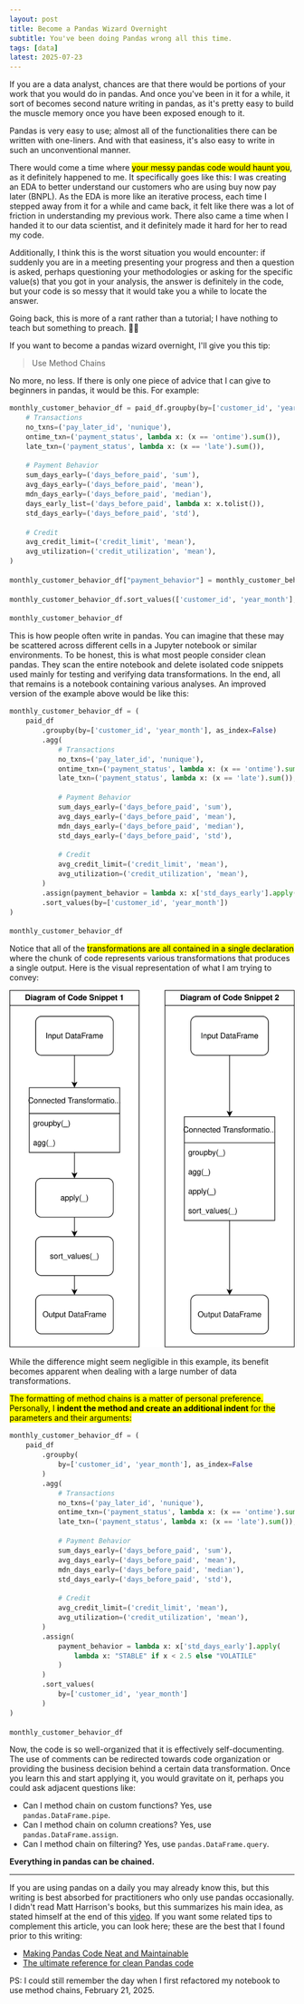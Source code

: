 ```yaml
---
layout: post
title: Become a Pandas Wizard Overnight
subtitle: You've been doing Pandas wrong all this time.
tags: [data]
latest: 2025-07-23
---
```


If you are a data analyst, chances are that there would be portions of your work that you would do in pandas. And once you've been in it for a while, it sort of becomes second nature writing in pandas, as it's pretty easy to build the muscle memory once you have been exposed enough to it.

Pandas is very easy to use; almost all of the functionalities there can be written with one-liners. And with that easiness, it's also easy to write in such an unconventional manner.

There would come a time where <mark>your messy pandas code would haunt you</mark>, as it definitely happened to me. It specifically goes like this: I was creating an EDA to better understand our customers who are using buy now pay later (BNPL). As the EDA is more like an iterative process, each time I stepped away from it for a while and came back, it felt like there was a lot of friction in understanding my previous work. There also came a time when I handed it to our data scientist, and it definitely made it hard for her to read my code.

Additionally, I think this is the worst situation you would encounter: if suddenly you are in a meeting presenting your progress and then a question is asked, perhaps questioning your methodologies or asking for the specific value(s) that you got in your analysis, the answer is definitely in the code, but your code is so messy that it would take you a while to locate the answer.

Going back, this is more of a rant rather than a tutorial; I have nothing to teach but something to preach. 🫳🎤 

If you want to become a pandas wizard overnight, I'll give you this tip:

> Use Method Chains

No more, no less. If there is only one piece of advice that I can give to beginners in pandas, it would be this. For example:

```python
monthly_customer_behavior_df = paid_df.groupby(by=['customer_id', 'year_month'], as_index=False).agg(
    # Transactions
    no_txns=('pay_later_id', 'nunique'),
    ontime_txn=('payment_status', lambda x: (x == 'ontime').sum()),
    late_txn=('payment_status', lambda x: (x == 'late').sum()),

    # Payment Behavior
    sum_days_early=('days_before_paid', 'sum'),
    avg_days_early=('days_before_paid', 'mean'),
    mdn_days_early=('days_before_paid', 'median'),
    days_early_list=('days_before_paid', lambda x: x.tolist()),
    std_days_early=('days_before_paid', 'std'),

    # Credit
    avg_credit_limit=('credit_limit', 'mean'),
    avg_utilization=('credit_utilization', 'mean'),
)

monthly_customer_behavior_df["payment_behavior"] = monthly_customer_behavior_df["std_days_early"].apply(lambda x: "STABLE" if x < 2.5 else "VOLATILE")

monthly_customer_behavior_df.sort_values(['customer_id', 'year_month'], inplace=True)

monthly_customer_behavior_df
```

This is how people often write in pandas. You can imagine that these may be scattered across different cells in a Jupyter notebook or similar environments. To be honest, this is what most people consider clean pandas. They scan the entire notebook and delete isolated code snippets used mainly for testing and verifying data transformations. In the end, all that remains is a notebook containing various analyses. An improved version of the example above would be like this:

```python
monthly_customer_behavior_df = (
    paid_df
        .groupby(by=['customer_id', 'year_month'], as_index=False)
        .agg(
            # Transactions
            no_txns=('pay_later_id', 'nunique'),
            ontime_txn=('payment_status', lambda x: (x == 'ontime').sum()),
            late_txn=('payment_status', lambda x: (x == 'late').sum()),

            # Payment Behavior
            sum_days_early=('days_before_paid', 'sum'),
            avg_days_early=('days_before_paid', 'mean'),
            mdn_days_early=('days_before_paid', 'median'),
            std_days_early=('days_before_paid', 'std'),

            # Credit
            avg_credit_limit=('credit_limit', 'mean'),
            avg_utilization=('credit_utilization', 'mean'),
        )
        .assign(payment_behavior = lambda x: x['std_days_early'].apply(lambda x: "STABLE" if x < 2.5 else "VOLATILE"))
        .sort_values(by=['customer_id', 'year_month'])
)

monthly_customer_behavior_df
```

Notice that all of the <mark>transformations are all contained in a single declaration</mark> where the chunk of code represents various transformations that produces a single output. Here is the visual representation of what I am trying to convey:

<div align="center">
  <img src="/assets/images/from_posts/2025-07-06-become-a-pandas-wizard.svg" alt="">
</div>

While the difference might seem negligible in this example, its benefit becomes apparent when dealing with a large number of data transformations. 

<mark>The formatting of method chains is a matter of personal preference. Personally, I <b>indent the method and create an additional indent</b> for the parameters and their arguments:</mark>

```python
monthly_customer_behavior_df = (
    paid_df
        .groupby(
            by=['customer_id', 'year_month'], as_index=False
        )
        .agg(
            # Transactions
            no_txns=('pay_later_id', 'nunique'),
            ontime_txn=('payment_status', lambda x: (x == 'ontime').sum()),
            late_txn=('payment_status', lambda x: (x == 'late').sum()),

            # Payment Behavior
            sum_days_early=('days_before_paid', 'sum'),
            avg_days_early=('days_before_paid', 'mean'),
            mdn_days_early=('days_before_paid', 'median'),
            std_days_early=('days_before_paid', 'std'),

            # Credit
            avg_credit_limit=('credit_limit', 'mean'),
            avg_utilization=('credit_utilization', 'mean'),
        )
        .assign(
            payment_behavior = lambda x: x['std_days_early'].apply(
                lambda x: "STABLE" if x < 2.5 else "VOLATILE"
            )
        )
        .sort_values(
            by=['customer_id', 'year_month']
        )
)

monthly_customer_behavior_df
```

Now, the code is so well-organized that it is effectively self-documenting. The use of comments can be redirected towards code organization or providing the business decision behind a certain data transformation. Once you learn this and start applying it, you would gravitate on it, perhaps you could ask adjacent questions like:

- Can I method chain on custom functions? Yes, use `pandas.DataFrame.pipe`.
- Can I method chain on column creations? Yes, use `pandas.DataFrame.assign`.
- Can I method chain on filtering? Yes, use `pandas.DataFrame.query`.

**Everything in pandas can be chained.**

<div class="conclusion-divider">
    <hr>
</div>

If you are using pandas on a daily you may already know this, but this writing is best absorbed for practitioners who only use pandas occasionally. I didn't read Matt Harrison's books, but this summarizes his main idea, as stated himself at the end of this [video](https://www.youtube.com/watch?v=zgbUk90aQ6A). If you want some related tips to complement this article, you can look here; these are the best that I found prior to this writing:

- [Making Pandas Code Neat and Maintainable](https://medium.com/henkel-data-and-analytics/making-pandas-code-neat-and-maintainable-e5920f7d2d36)
- [The ultimate reference for clean Pandas code](https://towardsdatascience.com/the-ultimate-reference-for-clean-pandas-code-413df676e63c)

PS: I could still remember the day when I first refactored my notebook to use method chains, February 21, 2025.